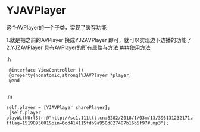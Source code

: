 # YJAVPlayer
这个AVPlayer的一个子类，实现了缓存功能

1.就是把之前的AVPlayer 换成YJZAVPlayer 即可，就可以实现边下边播的功能了
2.YJZAVPlayer 具有AVPlayer的所有属性与方法
###使用方法

.h
```
 @interface ViewController ()
 @property(nonatomic,strong)YJAVPlayer *player;
 @end
 
```
.m
```
self.player = [YJAVPlayer sharePlayer];
 [self.player playWithUrlStr:@"http://sc1.111ttt.cn:8282/2018/1/03m/13/396131232171.m4a?tflag=1519095601&pin=6cd414115fdb9a950d827487b16b5f97#.mp3"];
```
